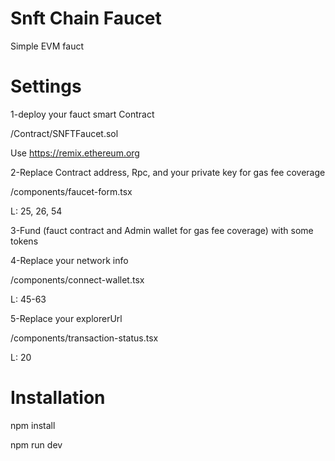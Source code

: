 # Snft Chain Faucet

Simple EVM fauct 

# Settings

1-deploy your fauct smart Contract

/Contract/SNFTFaucet.sol

Use https://remix.ethereum.org


2-Replace Contract address, Rpc, and your private key for gas fee coverage

/components/faucet-form.tsx 

L: 25, 26, 54


3-Fund (fauct contract and Admin wallet for gas fee coverage) with some tokens  


4-Replace your network info

/components/connect-wallet.tsx

L: 45-63


5-Replace your explorerUrl

/components/transaction-status.tsx

L: 20


# Installation

npm install

npm run dev





 
